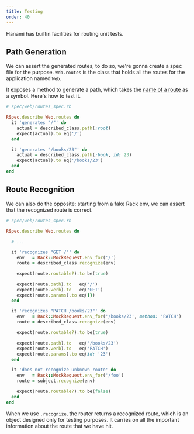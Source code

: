 ```yaml
---
title: Testing
order: 40
---
```


Hanami has builtin facilities for routing unit tests.

## Path Generation

We can assert the generated routes, to do so, we're gonna create a spec file for the purpose.
`Web.routes` is the class that holds all the routes for the application named `Web`.

It exposes a method to generate a path, which takes the [name of a route](/routing/basic-usage#named-routes) as a symbol.
Here's how to test it.

```ruby
# spec/web/routes_spec.rb

RSpec.describe Web.routes do
  it 'generates "/"' do
    actual = described_class.path(:root)
    expect(actual).to eq('/')
  end

  it 'generates "/books/23"' do
    actual = described_class.path(:book, id: 23)
    expect(actual).to eq('/books/23')
  end
end
```

## Route Recognition

We can also do the opposite: starting from a fake Rack env, we can assert that the recognized route is correct.

```ruby
# spec/web/routes_spec.rb

RSpec.describe Web.routes do

  # ...

  it 'recognizes "GET /"' do
    env   = Rack::MockRequest.env_for('/')
    route = described_class.recognize(env)

    expect(route.routable?).to be(true)

    expect(route.path).to   eq('/')
    expect(route.verb).to   eq('GET')
    expect(route.params).to eq({})
  end

  it 'recognizes "PATCH /books/23"' do
    env   = Rack::MockRequest.env_for('/books/23', method: 'PATCH')
    route = described_class.recognize(env)

    expect(route.routable?).to be(true)

    expect(route.path).to   eq('/books/23')
    expect(route.verb).to   eq('PATCH')
    expect(route.params).to eq(id: '23')
  end

  it 'does not recognize unknown route' do
    env   = Rack::MockRequest.env_for('/foo')
    route = subject.recognize(env)

    expect(route.routable?).to be(false)
  end
end
```

When we use `.recognize`, the router returns a recognized route, which is an object designed only for testing purposes.
It carries on all the important information about the route that we have hit.
